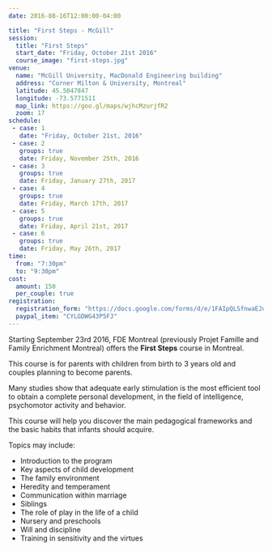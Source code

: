 ```yaml
---
date: 2016-08-16T12:00:00-04:00

title: "First Steps - McGill"
session:
  title: "First Steps"
  start_date: "Friday, October 21st 2016"
  course_image: "first-steps.jpg"
venue:
  name: "McGill University, MacDonald Engineering building"
  address: "Corner Milton & University, Montreal"
  latitude: 45.5047847
  longitude: -73.5771511
  map_link: https://goo.gl/maps/wjhcMzurjfR2
  zoom: 17
schedule:
 - case: 1
   date: "Friday, October 21st, 2016"
 - case: 2
   groups: true
   date: Friday, November 25th, 2016
 - case: 3
   groups: true
   date: Friday, January 27th, 2017
 - case: 4
   groups: true
   date: Friday, March 17th, 2017
 - case: 5
   groups: true
   date: Friday, April 21st, 2017
 - case: 6
   groups: true
   date: Friday, May 26th, 2017
time:
  from: "7:30pm"
  to: "9:30pm"
cost:
  amount: 150
  per_couple: true
registration:
  registration_form: "https://docs.google.com/forms/d/e/1FAIpQLSfnwaEJuYes8yiOHPLUst34BlbIaKcWXSSlN3g0AhKaUXLexw/viewform"
  paypal_item: "CYLGDWG43P5FJ"
---
```


Starting September 23rd 2016, FDE Montreal (previously Projet Famille and Family Enrichment Montreal) offers the **First Steps** course in Montreal.

This course is for parents with children from birth to 3 years old and couples planning to become parents.

Many studies show that adequate early stimulation is the most efficient tool to obtain a complete personal development, in the field of intelligence, psychomotor activity and behavior.

This course will help you discover the main pedagogical frameworks and the basic habits that infants should acquire.

Topics may include:

* Introduction to the program
* Key aspects of child development
* The family environment
* Heredity and temperament
* Communication within marriage
* Siblings
* The role of play in the life of a child
* Nursery and preschools
* Will and discipline
* Training in sensitivity and the virtues

<!--more-->
